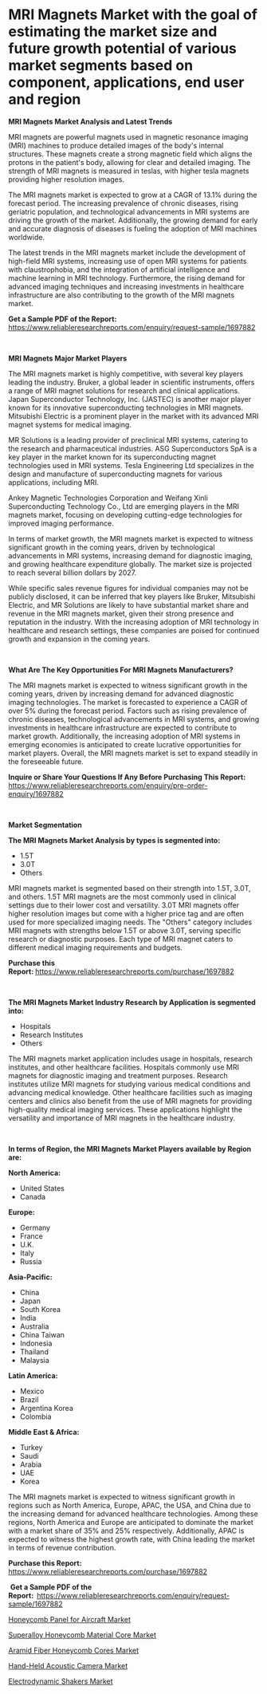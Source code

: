 <p><h1>MRI Magnets Market with the goal of estimating the market size and future growth potential of various market segments based on component, applications, end user and region</h1></p><p><strong>MRI Magnets Market Analysis and Latest Trends</strong></p>
<p><p>MRI magnets are powerful magnets used in magnetic resonance imaging (MRI) machines to produce detailed images of the body's internal structures. These magnets create a strong magnetic field which aligns the protons in the patient's body, allowing for clear and detailed imaging. The strength of MRI magnets is measured in teslas, with higher tesla magnets providing higher resolution images.</p><p>The MRI magnets market is expected to grow at a CAGR of 13.1% during the forecast period. The increasing prevalence of chronic diseases, rising geriatric population, and technological advancements in MRI systems are driving the growth of the market. Additionally, the growing demand for early and accurate diagnosis of diseases is fueling the adoption of MRI machines worldwide.</p><p>The latest trends in the MRI magnets market include the development of high-field MRI systems, increasing use of open MRI systems for patients with claustrophobia, and the integration of artificial intelligence and machine learning in MRI technology. Furthermore, the rising demand for advanced imaging techniques and increasing investments in healthcare infrastructure are also contributing to the growth of the MRI magnets market.</p></p>
<p><strong>Get a Sample PDF of the Report:&nbsp;</strong> <a href="https://www.reliableresearchreports.com/enquiry/request-sample/1697882">https://www.reliableresearchreports.com/enquiry/request-sample/1697882</a></p>
<p>&nbsp;</p>
<p><strong>MRI Magnets Major Market Players</strong></p>
<p><p>The MRI magnets market is highly competitive, with several key players leading the industry. Bruker, a global leader in scientific instruments, offers a range of MRI magnet solutions for research and clinical applications. Japan Superconductor Technology, Inc. (JASTEC) is another major player known for its innovative superconducting technologies in MRI magnets. Mitsubishi Electric is a prominent player in the market with its advanced MRI magnet systems for medical imaging. </p><p>MR Solutions is a leading provider of preclinical MRI systems, catering to the research and pharmaceutical industries. ASG Superconductors SpA is a key player in the market known for its superconducting magnet technologies used in MRI systems. Tesla Engineering Ltd specializes in the design and manufacture of superconducting magnets for various applications, including MRI. </p><p>Ankey Magnetic Technologies Corporation and Weifang Xinli Superconducting Technology Co., Ltd are emerging players in the MRI magnets market, focusing on developing cutting-edge technologies for improved imaging performance.</p><p>In terms of market growth, the MRI magnets market is expected to witness significant growth in the coming years, driven by technological advancements in MRI systems, increasing demand for diagnostic imaging, and growing healthcare expenditure globally. The market size is projected to reach several billion dollars by 2027.</p><p>While specific sales revenue figures for individual companies may not be publicly disclosed, it can be inferred that key players like Bruker, Mitsubishi Electric, and MR Solutions are likely to have substantial market share and revenue in the MRI magnets market, given their strong presence and reputation in the industry. With the increasing adoption of MRI technology in healthcare and research settings, these companies are poised for continued growth and expansion in the coming years.</p></p>
<p>&nbsp;</p>
<p><strong>What Are The Key Opportunities For MRI Magnets Manufacturers?</strong></p>
<p><p>The MRI magnets market is expected to witness significant growth in the coming years, driven by increasing demand for advanced diagnostic imaging technologies. The market is forecasted to experience a CAGR of over 5% during the forecast period. Factors such as rising prevalence of chronic diseases, technological advancements in MRI systems, and growing investments in healthcare infrastructure are expected to contribute to market growth. Additionally, the increasing adoption of MRI systems in emerging economies is anticipated to create lucrative opportunities for market players. Overall, the MRI magnets market is set to expand steadily in the foreseeable future.</p></p>
<p><strong>Inquire or Share Your Questions If Any Before Purchasing This Report:</strong> <a href="https://www.reliableresearchreports.com/enquiry/pre-order-enquiry/1697882">https://www.reliableresearchreports.com/enquiry/pre-order-enquiry/1697882</a></p>
<p>&nbsp;</p>
<p><strong>Market Segmentation</strong></p>
<p><strong>The MRI Magnets Market Analysis by types is segmented into:</strong></p>
<p><ul><li>1.5T</li><li>3.0T</li><li>Others</li></ul></p>
<p><p>MRI magnets market is segmented based on their strength into 1.5T, 3.0T, and others. 1.5T MRI magnets are the most commonly used in clinical settings due to their lower cost and versatility. 3.0T MRI magnets offer higher resolution images but come with a higher price tag and are often used for more specialized imaging needs. The "Others" category includes MRI magnets with strengths below 1.5T or above 3.0T, serving specific research or diagnostic purposes. Each type of MRI magnet caters to different medical imaging requirements and budgets.</p></p>
<p><strong>Purchase this Report:&nbsp;</strong><a href="https://www.reliableresearchreports.com/purchase/1697882">https://www.reliableresearchreports.com/purchase/1697882</a></p>
<p>&nbsp;</p>
<p><strong>The MRI Magnets Market Industry Research by Application is segmented into:</strong></p>
<p><ul><li>Hospitals</li><li>Research Institutes</li><li>Others</li></ul></p>
<p><p>The MRI magnets market application includes usage in hospitals, research institutes, and other healthcare facilities. Hospitals commonly use MRI magnets for diagnostic imaging and treatment purposes. Research institutes utilize MRI magnets for studying various medical conditions and advancing medical knowledge. Other healthcare facilities such as imaging centers and clinics also benefit from the use of MRI magnets for providing high-quality medical imaging services. These applications highlight the versatility and importance of MRI magnets in the healthcare industry.</p></p>
<p>&nbsp;</p>
<p><strong>In terms of Region, the MRI Magnets Market Players available by Region are:</strong></p>
<p>
    <p> <strong> North America: </strong>
        <ul>
            <li>United States</li>
            <li>Canada</li>
        </ul>
        </p> 
    <p> <strong> Europe: </strong>
        <ul>
            <li>Germany</li>
            <li>France</li>
            <li>U.K.</li>
            <li>Italy</li>
            <li>Russia</li>
        </ul>
        </p> 
    <p> <strong> Asia-Pacific: </strong>
        <ul>
            <li>China</li>
            <li>Japan</li>
            <li>South Korea</li>
            <li>India</li>
            <li>Australia</li>
            <li>China Taiwan</li>
            <li>Indonesia</li>
            <li>Thailand</li>
            <li>Malaysia</li>
        </ul>
        </p> 
    <p> <strong> Latin America: </strong>
        <ul>
            <li>Mexico</li>
            <li>Brazil</li>
            <li>Argentina Korea</li>
            <li>Colombia</li>
        </ul>
        </p> 
    <p> <strong> Middle East & Africa: </strong>
        <ul>
            <li>Turkey</li>
            <li>Saudi</li>
            <li>Arabia</li>
            <li>UAE</li>
            <li>Korea</li>
        </ul>
    </p>
    </p>
<p><p>The MRI magnets market is expected to witness significant growth in regions such as North America, Europe, APAC, the USA, and China due to the increasing demand for advanced healthcare technologies. Among these regions, North America and Europe are anticipated to dominate the market with a market share of 35% and 25% respectively. Additionally, APAC is expected to witness the highest growth rate, with China leading the market in terms of revenue contribution.</p></p>
<p><strong>Purchase this Report: </strong><a href="https://www.reliableresearchreports.com/purchase/1697882">https://www.reliableresearchreports.com/purchase/1697882</a></p>
<p>&nbsp;<strong>Get a Sample PDF of the Report:&nbsp;&nbsp;</strong><a href="https://www.reliableresearchreports.com/enquiry/request-sample/1697882">https://www.reliableresearchreports.com/enquiry/request-sample/1697882</a></p>
<p><strong></strong></p>
<p><p><a href="https://medium.com/@jenniferwhite656/honeycomb-panel-for-aircraft-market-trends-and-market-analysis-forecasted-for-period-2024-2031-70ec01bb9e0c">Honeycomb Panel for Aircraft Market</a></p><p><a href="https://medium.com/@jenniferwhite656/superalloy-honeycomb-material-core-market-size-market-outlook-and-market-forecast-2024-to-2031-c5b608f84982">Superalloy Honeycomb Material Core Market</a></p><p><a href="https://medium.com/@jenniferwhite656/aramid-fiber-honeycomb-cores-market-furnishes-information-on-market-share-market-trends-and-0403ba94869b">Aramid Fiber Honeycomb Cores Market</a></p><p><a href="https://github.com/juniordelafrance/Market-Research-Report-List-2/blob/main/hand-held-acoustic-camera-market.md">Hand-Held Acoustic Camera Market</a></p><p><a href="https://github.com/jaidynmorantestelletmjzya/Market-Research-Report-List-1/blob/main/electrodynamic-shakers-market.md">Electrodynamic Shakers Market</a></p></p>